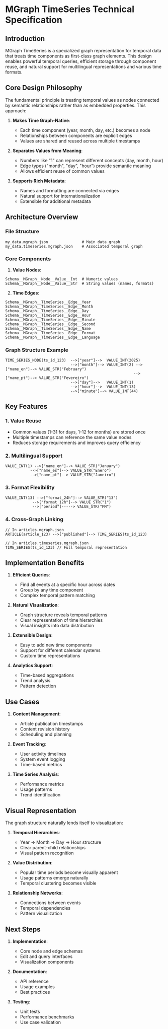 # MGraph TimeSeries Technical Specification

## Introduction

MGraph TimeSeries is a specialized graph representation for temporal data that treats time components as first-class graph elements. This design enables powerful temporal queries, efficient storage through component reuse, and natural support for multilingual representations and various time formats.

## Core Design Philosophy

The fundamental principle is treating temporal values as nodes connected by semantic relationships rather than as embedded properties. This approach:

1. **Makes Time Graph-Native**: 
   - Each time component (year, month, day, etc.) becomes a node
   - Relationships between components are explicit edges
   - Values are shared and reused across multiple timestamps

2. **Separates Values from Meaning**:
   - Numbers like "1" can represent different concepts (day, month, hour)
   - Edge types ("month", "day", "hour") provide semantic meaning
   - Allows efficient reuse of common values

3. **Supports Rich Metadata**:
   - Names and formatting are connected via edges
   - Natural support for internationalization
   - Extensible for additional metadata

## Architecture Overview

### File Structure
```
my_data.mgraph.json               # Main data graph
my_data.timeseries.mgraph.json    # Associated temporal graph
```

### Core Components

1. **Value Nodes**:
```
Schema__MGraph__Node__Value__Int  # Numeric values
Schema__MGraph__Node__Value__Str  # String values (names, formats)
```

2. **Time Edges**:
```
Schema__MGraph__TimeSeries__Edge__Year
Schema__MGraph__TimeSeries__Edge__Month
Schema__MGraph__TimeSeries__Edge__Day
Schema__MGraph__TimeSeries__Edge__Hour
Schema__MGraph__TimeSeries__Edge__Minute
Schema__MGraph__TimeSeries__Edge__Second
Schema__MGraph__TimeSeries__Edge__Name
Schema__MGraph__TimeSeries__Edge__Format
Schema__MGraph__TimeSeries__Edge__Language
```

### Graph Structure Example

```
TIME_SERIES_NODE(ts_id_123)  -->["year"]-->  VALUE_INT(2025)
                             -->["month"]--> VALUE_INT(2) -->["name_en"]--> VALUE_STR("February")
                                                         -->["name_pt"]--> VALUE_STR("Fevereiro")
                             -->["day"]-->   VALUE_INT(1)
                             -->["hour"]-->  VALUE_INT(13)
                             -->["minute"]--> VALUE_INT(44)
```

## Key Features

### 1. Value Reuse
- Common values (1-31 for days, 1-12 for months) are stored once
- Multiple timestamps can reference the same value nodes
- Reduces storage requirements and improves query efficiency

### 2. Multilingual Support
```
VALUE_INT(1) -->["name_en"]--> VALUE_STR("January")
           -->["name_es"]--> VALUE_STR("Enero")
           -->["name_pt"]--> VALUE_STR("Janeiro")
```

### 3. Format Flexibility
```
VALUE_INT(13) -->["format_24h"]--> VALUE_STR("13")
            -->["format_12h"]--> VALUE_STR("1")
            -->["period"]-----> VALUE_STR("PM")
```

### 4. Cross-Graph Linking
```
// In articles.mgraph.json
ARTICLE(article_123) -->["published"]--> TIME_SERIES(ts_id_123)

// In articles.timeseries.mgraph.json
TIME_SERIES(ts_id_123) // Full temporal representation
```

## Implementation Benefits

1. **Efficient Queries**:
   - Find all events at a specific hour across dates
   - Group by any time component
   - Complex temporal pattern matching

2. **Natural Visualization**:
   - Graph structure reveals temporal patterns
   - Clear representation of time hierarchies
   - Visual insights into data distribution

3. **Extensible Design**:
   - Easy to add new time components
   - Support for different calendar systems
   - Custom time representations

4. **Analytics Support**:
   - Time-based aggregations
   - Trend analysis
   - Pattern detection

## Use Cases

1. **Content Management**:
   - Article publication timestamps
   - Content revision history
   - Scheduling and planning

2. **Event Tracking**:
   - User activity timelines
   - System event logging
   - Time-based metrics

3. **Time Series Analysis**:
   - Performance metrics
   - Usage patterns
   - Trend identification

## Visual Representation

The graph structure naturally lends itself to visualization:

1. **Temporal Hierarchies**:
   - Year → Month → Day → Hour structure
   - Clear parent-child relationships
   - Visual pattern recognition

2. **Value Distribution**:
   - Popular time periods become visually apparent
   - Usage patterns emerge naturally
   - Temporal clustering becomes visible

3. **Relationship Networks**:
   - Connections between events
   - Temporal dependencies
   - Pattern visualization

## Next Steps

1. **Implementation**:
   - Core node and edge schemas
   - Edit and query interfaces
   - Visualization components

2. **Documentation**:
   - API reference
   - Usage examples
   - Best practices

3. **Testing**:
   - Unit tests
   - Performance benchmarks
   - Use case validation